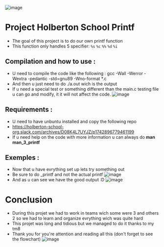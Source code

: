 ![image](https://github.com/user-attachments/assets/9ba65ca9-b0da-46da-bd3f-5c3446d1326e)
# Project Holberton School Printf
* The goal of this project is to do our own printf function
* This function only handles 5 specifier:
`%s`
`%c`
`%%`
`%d`
`%i`
## Compilation and how to use :
* U need to compile the code like the following :
gcc -Wall -Werror -Wextra -pedantic -std=gnu89 -Wno-format *.c
* And then u just need to do ./a.out wich is the output
* If u need a special test or something different than the main.c testing file u can go and modify, it it will not affect the code.
![image](https://github.com/user-attachments/assets/0dae95d6-87af-4084-abb3-6cb41d0427df)
## Requirements :
* U need to have unbuntu installed and copy the following repo
* https://holberton-school-org.slack.com/archives/D08K4L7UYJZ/p1742896779461199
* If u need help on the code with more information u can always do **man man_3_printf**
## Exemples :
* Now that u have evrything set up lets try something out
* Be sure to do _printf and not the actual printf
![image](https://github.com/user-attachments/assets/b3d53bca-225d-4ea3-8805-caaef30213e2)
* And as u can see we have the good output :D
![image](https://github.com/user-attachments/assets/aeddc3e9-ad56-417e-84bb-31571f7a94a7)
# Conclusion
* During this projet we had to work in teams wich some were 3 and others 2 so we had to learn and organize evrything wich was quite hard
* This projet was long and tidious but we managed to do it thanks to my tm8
* Thank you for you're attention and reading all this (don't forget to see the flowchart)
![image](https://github.com/user-attachments/assets/4fe68ec8-581b-48d2-b3ec-77571f7f2724)
